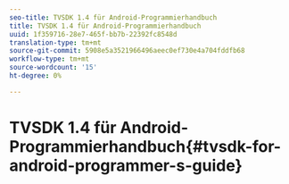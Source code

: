 ```yaml
---
seo-title: TVSDK 1.4 für Android-Programmierhandbuch
title: TVSDK 1.4 für Android-Programmierhandbuch
uuid: 1f359716-28e7-465f-bb7b-22392fc8548d
translation-type: tm+mt
source-git-commit: 5908e5a3521966496aeec0ef730e4a704fddfb68
workflow-type: tm+mt
source-wordcount: '15'
ht-degree: 0%

---
```



# TVSDK 1.4 für Android-Programmierhandbuch{#tvsdk-for-android-programmer-s-guide}

